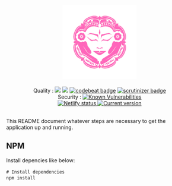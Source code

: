 <div align="center">
  <img src="./src/assets/images/logo.png" width='200' alt='Logo Tybali'>
</div>

<br/>
<div align="center">
  <span>Quality : </span>
  <a href="https://www.codacy.com/gh/ChouchouteByFlo/website?utm_source=github.com&amp;utm_medium=referral&amp;utm_content=ChouchouteByFlo/website&amp;utm_campaign=Badge_Grade"><img src="https://api.codacy.com/project/badge/Grade/cd643ce3c9bb461a883898aa7eab4df8"/></a>
  <a href="https://codeclimate.com/github/ChouchouteByFlo/website/maintainability"><img src="https://api.codeclimate.com/v1/badges/015fc0766e44f8357ad7/maintainability" /></a>
  <a href="https://codebeat.co/projects/github-com-chouchoutebyflo-website-master"><img alt="codebeat badge" src="https://codebeat.co/badges/ab0b29d9-5139-4b85-9324-9542b5dcdea3" /></a>
  <a href="https://scrutinizer-ci.com/g/ChouchouteByFlo/website/?branch=master"><img alt="scrutinizer badge" src="https://scrutinizer-ci.com/g/ChouchouteByFlo/website/badges/quality-score.png?b=master" /></a>
</div>
<div align="center">
  <span>Security : </span>
  <a href="https://snyk.io/test/github/ChouchouteByFlo/website?targetFile=package.json"><img src="https://snyk.io/test/github/ChouchouteByFlo/website/badge.svg?targetFile=package.json" alt="Known Vulnerabilities" data-canonical-src="https://snyk.io/test/github/ChouchouteByFlo/website?targetFile=package.json" style="max-width:100%;"></a>
</div>
<div align="center">
  <a href='https://app.netlify.com/sites/suspicious-newton-9f4541/deploys'>
    <img src="https://api.netlify.com/api/v1/badges/99ed878c-c084-4d5b-9cf7-fc47b374d1b3/deploy-status" alt='Netlify status'>
  </a>
  <a href='https://chouchoutebyflo.com'>
    <img src="https://img.shields.io/badge/version-v1.0.0-blue" alt='Current version'>
  </a>
</div>

<br/>


This README document whatever steps are necessary to get the application up and running.

## NPM

Install depencies like below:

```shell
# Install dependencies
npm install
```
